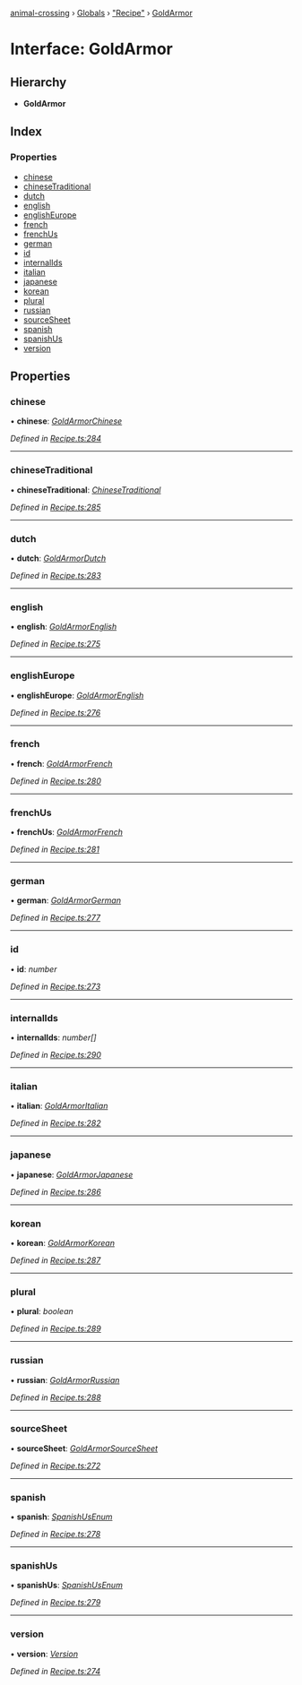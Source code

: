 [animal-crossing](../README.md) › [Globals](../globals.md) › ["Recipe"](../modules/_recipe_.md) › [GoldArmor](_recipe_.goldarmor.md)

# Interface: GoldArmor

## Hierarchy

* **GoldArmor**

## Index

### Properties

* [chinese](_recipe_.goldarmor.md#chinese)
* [chineseTraditional](_recipe_.goldarmor.md#chinesetraditional)
* [dutch](_recipe_.goldarmor.md#dutch)
* [english](_recipe_.goldarmor.md#english)
* [englishEurope](_recipe_.goldarmor.md#englisheurope)
* [french](_recipe_.goldarmor.md#french)
* [frenchUs](_recipe_.goldarmor.md#frenchus)
* [german](_recipe_.goldarmor.md#german)
* [id](_recipe_.goldarmor.md#id)
* [internalIds](_recipe_.goldarmor.md#internalids)
* [italian](_recipe_.goldarmor.md#italian)
* [japanese](_recipe_.goldarmor.md#japanese)
* [korean](_recipe_.goldarmor.md#korean)
* [plural](_recipe_.goldarmor.md#plural)
* [russian](_recipe_.goldarmor.md#russian)
* [sourceSheet](_recipe_.goldarmor.md#sourcesheet)
* [spanish](_recipe_.goldarmor.md#spanish)
* [spanishUs](_recipe_.goldarmor.md#spanishus)
* [version](_recipe_.goldarmor.md#version)

## Properties

###  chinese

• **chinese**: *[GoldArmorChinese](../enums/_recipe_.goldarmorchinese.md)*

*Defined in [Recipe.ts:284](https://github.com/Norviah/animal-crossing/blob/4ad5c16/module/types/Recipe.ts#L284)*

___

###  chineseTraditional

• **chineseTraditional**: *[ChineseTraditional](../enums/_recipe_.chinesetraditional.md)*

*Defined in [Recipe.ts:285](https://github.com/Norviah/animal-crossing/blob/4ad5c16/module/types/Recipe.ts#L285)*

___

###  dutch

• **dutch**: *[GoldArmorDutch](../enums/_recipe_.goldarmordutch.md)*

*Defined in [Recipe.ts:283](https://github.com/Norviah/animal-crossing/blob/4ad5c16/module/types/Recipe.ts#L283)*

___

###  english

• **english**: *[GoldArmorEnglish](../enums/_recipe_.goldarmorenglish.md)*

*Defined in [Recipe.ts:275](https://github.com/Norviah/animal-crossing/blob/4ad5c16/module/types/Recipe.ts#L275)*

___

###  englishEurope

• **englishEurope**: *[GoldArmorEnglish](../enums/_recipe_.goldarmorenglish.md)*

*Defined in [Recipe.ts:276](https://github.com/Norviah/animal-crossing/blob/4ad5c16/module/types/Recipe.ts#L276)*

___

###  french

• **french**: *[GoldArmorFrench](../enums/_recipe_.goldarmorfrench.md)*

*Defined in [Recipe.ts:280](https://github.com/Norviah/animal-crossing/blob/4ad5c16/module/types/Recipe.ts#L280)*

___

###  frenchUs

• **frenchUs**: *[GoldArmorFrench](../enums/_recipe_.goldarmorfrench.md)*

*Defined in [Recipe.ts:281](https://github.com/Norviah/animal-crossing/blob/4ad5c16/module/types/Recipe.ts#L281)*

___

###  german

• **german**: *[GoldArmorGerman](../enums/_recipe_.goldarmorgerman.md)*

*Defined in [Recipe.ts:277](https://github.com/Norviah/animal-crossing/blob/4ad5c16/module/types/Recipe.ts#L277)*

___

###  id

• **id**: *number*

*Defined in [Recipe.ts:273](https://github.com/Norviah/animal-crossing/blob/4ad5c16/module/types/Recipe.ts#L273)*

___

###  internalIds

• **internalIds**: *number[]*

*Defined in [Recipe.ts:290](https://github.com/Norviah/animal-crossing/blob/4ad5c16/module/types/Recipe.ts#L290)*

___

###  italian

• **italian**: *[GoldArmorItalian](../enums/_recipe_.goldarmoritalian.md)*

*Defined in [Recipe.ts:282](https://github.com/Norviah/animal-crossing/blob/4ad5c16/module/types/Recipe.ts#L282)*

___

###  japanese

• **japanese**: *[GoldArmorJapanese](../enums/_recipe_.goldarmorjapanese.md)*

*Defined in [Recipe.ts:286](https://github.com/Norviah/animal-crossing/blob/4ad5c16/module/types/Recipe.ts#L286)*

___

###  korean

• **korean**: *[GoldArmorKorean](../enums/_recipe_.goldarmorkorean.md)*

*Defined in [Recipe.ts:287](https://github.com/Norviah/animal-crossing/blob/4ad5c16/module/types/Recipe.ts#L287)*

___

###  plural

• **plural**: *boolean*

*Defined in [Recipe.ts:289](https://github.com/Norviah/animal-crossing/blob/4ad5c16/module/types/Recipe.ts#L289)*

___

###  russian

• **russian**: *[GoldArmorRussian](../enums/_recipe_.goldarmorrussian.md)*

*Defined in [Recipe.ts:288](https://github.com/Norviah/animal-crossing/blob/4ad5c16/module/types/Recipe.ts#L288)*

___

###  sourceSheet

• **sourceSheet**: *[GoldArmorSourceSheet](../enums/_recipe_.goldarmorsourcesheet.md)*

*Defined in [Recipe.ts:272](https://github.com/Norviah/animal-crossing/blob/4ad5c16/module/types/Recipe.ts#L272)*

___

###  spanish

• **spanish**: *[SpanishUsEnum](../enums/_recipe_.spanishusenum.md)*

*Defined in [Recipe.ts:278](https://github.com/Norviah/animal-crossing/blob/4ad5c16/module/types/Recipe.ts#L278)*

___

###  spanishUs

• **spanishUs**: *[SpanishUsEnum](../enums/_recipe_.spanishusenum.md)*

*Defined in [Recipe.ts:279](https://github.com/Norviah/animal-crossing/blob/4ad5c16/module/types/Recipe.ts#L279)*

___

###  version

• **version**: *[Version](../enums/_recipe_.version.md)*

*Defined in [Recipe.ts:274](https://github.com/Norviah/animal-crossing/blob/4ad5c16/module/types/Recipe.ts#L274)*
